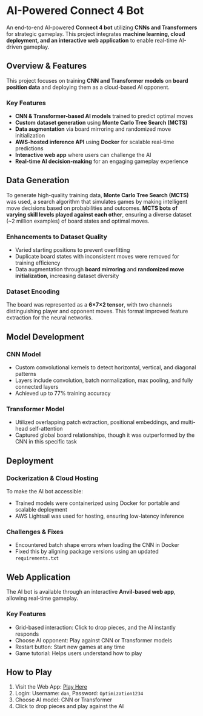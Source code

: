# AI-Powered Connect 4 Bot  

An end-to-end AI-powered **Connect 4 bot** utilizing **CNNs and Transformers** for strategic gameplay. This project integrates **machine learning, cloud deployment, and an interactive web application** to enable real-time AI-driven gameplay.  

## Overview & Features  

This project focuses on training **CNN and Transformer models** on **board position data** and deploying them as a cloud-based AI opponent.  

### Key Features  
- **CNN & Transformer-based AI models** trained to predict optimal moves  
- **Custom dataset generation** using **Monte Carlo Tree Search (MCTS)**  
- **Data augmentation** via board mirroring and randomized move initialization  
- **AWS-hosted inference API** using **Docker** for scalable real-time predictions  
- **Interactive web app** where users can challenge the AI  
- **Real-time AI decision-making** for an engaging gameplay experience  

## Data Generation  

To generate high-quality training data, **Monte Carlo Tree Search (MCTS)** was used, a search algorithm that simulates games by making intelligent move decisions based on probabilities and outcomes. **MCTS bots of varying skill levels played against each other**, ensuring a diverse dataset (~2 million examples) of board states and optimal moves.  

### Enhancements to Dataset Quality  
- Varied starting positions to prevent overfitting  
- Duplicate board states with inconsistent moves were removed for training efficiency  
- Data augmentation through **board mirroring** and **randomized move initialization**, increasing dataset diversity  

### Dataset Encoding  
The board was represented as a **6×7×2 tensor**, with two channels distinguishing player and opponent moves. This format improved feature extraction for the neural networks.  

## Model Development  

### CNN Model  
- Custom convolutional kernels to detect horizontal, vertical, and diagonal patterns  
- Layers include convolution, batch normalization, max pooling, and fully connected layers  
- Achieved up to 77% training accuracy  

### Transformer Model  
- Utilized overlapping patch extraction, positional embeddings, and multi-head self-attention  
- Captured global board relationships, though it was outperformed by the CNN in this specific task   

## Deployment  

### Dockerization & Cloud Hosting  
To make the AI bot accessible:  
- Trained models were containerized using Docker for portable and scalable deployment  
- AWS Lightsail was used for hosting, ensuring low-latency inference  

### Challenges & Fixes  
- Encountered batch shape errors when loading the CNN in Docker  
- Fixed this by aligning package versions using an updated `requirements.txt`  

## Web Application  

The AI bot is available through an interactive **Anvil-based web app**, allowing real-time gameplay.  

### Key Features  
- Grid-based interaction: Click to drop pieces, and the AI instantly responds  
- Choose AI opponent: Play against CNN or Transformer models  
- Restart button: Start new games at any time  
- Game tutorial: Helps users understand how to play  
 

## How to Play  

1. Visit the Web App: [Play Here](https://lnkd.in/eRnXZruh)  
2. Login: Username: `dan`, Password: `Optimization1234`  
3. Choose AI model: CNN or Transformer  
4. Click to drop pieces and play against the AI  

